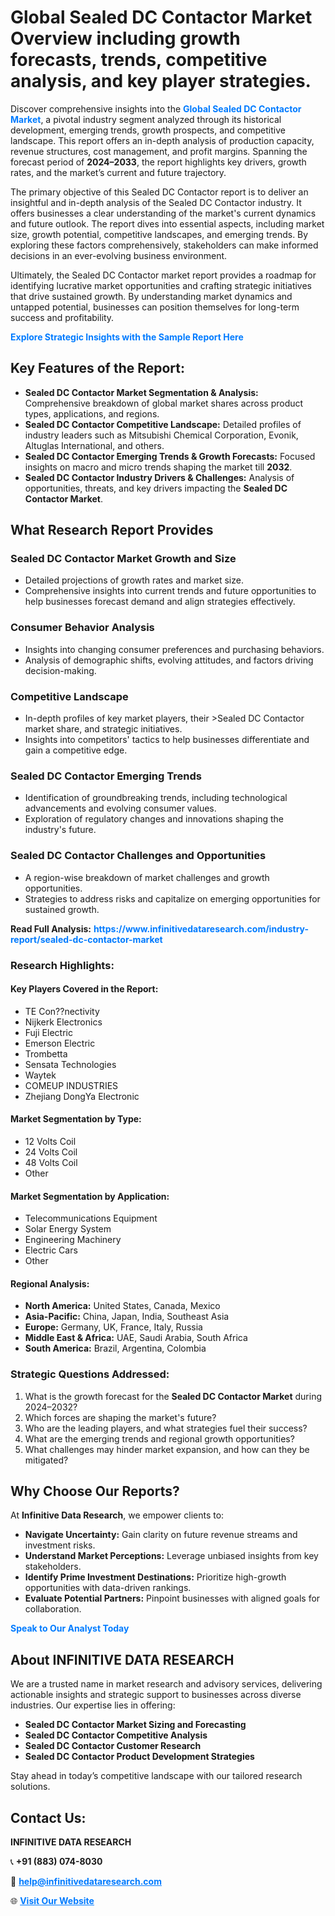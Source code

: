 <h1>Global Sealed DC Contactor Market Overview including growth forecasts, trends, competitive analysis, and key player strategies.</h1>
<p>
Discover comprehensive insights into the 
<a href="https://www.infinitivedataresearch.com/industry-report/sealed-dc-contactor-market" rel="dofollow" style="color: #007BFF; text-decoration: none;"><strong>Global Sealed DC Contactor Market</strong></a>, a pivotal industry segment analyzed through its historical development, emerging trends, growth prospects, and competitive landscape. This report offers an in-depth analysis of production capacity, revenue structures, cost management, and profit margins. Spanning the forecast period of <strong>2024–2033</strong>, the report highlights key drivers, growth rates, and the market’s current and future trajectory.
</p>
<p>
The primary objective of this Sealed DC Contactor report is to deliver an insightful and in-depth analysis of the Sealed DC Contactor industry. It offers businesses a clear understanding of the market's current dynamics and future outlook. The report dives into essential aspects, including market size, growth potential, competitive landscapes, and emerging trends. By exploring these factors comprehensively, stakeholders can make informed decisions in an ever-evolving business environment.
</p>
<p>
Ultimately, the Sealed DC Contactor market report provides a roadmap for identifying lucrative market opportunities and crafting strategic initiatives that drive sustained growth. By understanding market dynamics and untapped potential, businesses can position themselves for long-term success and profitability.
</p>
<p>
<a href="https://www.infinitivedataresearch.com/request-sample/reportId=106556" style="color: #007BFF; text-decoration: none;"><strong>Explore Strategic Insights with the Sample Report Here</strong></a>
</p>

<h2>Key Features of the Report:</h2>
<ul>
<li><strong>Sealed DC Contactor Market Segmentation & Analysis:</strong> Comprehensive breakdown of global market shares across product types, applications, and regions.</li>
<li><strong>Sealed DC Contactor Competitive Landscape:</strong> Detailed profiles of industry leaders such as Mitsubishi Chemical Corporation, Evonik, Altuglas International, and others.</li>
<li><strong>Sealed DC Contactor Emerging Trends & Growth Forecasts:</strong> Focused insights on macro and micro trends shaping the market till <strong>2032</strong>.</li>
<li><strong>Sealed DC Contactor Industry Drivers & Challenges:</strong> Analysis of opportunities, threats, and key drivers impacting the <strong>Sealed DC Contactor Market</strong>.</li>
</ul>

<h2>What Research Report Provides</h2>
<h3>Sealed DC Contactor Market Growth and Size</h3>
<ul>
<li>Detailed projections of growth rates and market size.</li>
<li>Comprehensive insights into current trends and future opportunities to help businesses forecast demand and align strategies effectively.</li>
</ul>

<h3>Consumer Behavior Analysis</h3>
<ul>
<li>Insights into changing consumer preferences and purchasing behaviors.</li>
<li>Analysis of demographic shifts, evolving attitudes, and factors driving decision-making.</li>
</ul>

<h3>Competitive Landscape</h3>
<ul>
<li>In-depth profiles of key market players, their >Sealed DC Contactor market share, and strategic initiatives.</li>
<li>Insights into competitors' tactics to help businesses differentiate and gain a competitive edge.</li>
</ul>

<h3>Sealed DC Contactor Emerging Trends</h3>
<ul>
<li>Identification of groundbreaking trends, including technological advancements and evolving consumer values.</li>
<li>Exploration of regulatory changes and innovations shaping the industry's future.</li>
</ul>

<h3>Sealed DC Contactor Challenges and Opportunities</h3>
<ul>
<li>A region-wise breakdown of market challenges and growth opportunities.</li>
<li>Strategies to address risks and capitalize on emerging opportunities for sustained growth.</li>
</ul>
<p><strong>Read Full Analysis:</strong> <a href="https://www.infinitivedataresearch.com/industry-report/sealed-dc-contactor-market" rel="dofollow" style="color: #007BFF; text-decoration: none;"><strong>https://www.infinitivedataresearch.com/industry-report/sealed-dc-contactor-market</strong></a></p>
<h3>Research Highlights:</h3>
<h4>Key Players Covered in the Report:</h4>
<ul><li>TE Con??nectivity</li><li>Nijkerk Electronics</li><li>Fuji Electric</li><li>Emerson Electric</li><li>Trombetta</li><li>Sensata Technologies</li><li>Waytek</li><li>COMEUP INDUSTRIES</li><li>Zhejiang DongYa Electronic</li></ul>
<h4>Market Segmentation by Type:</h4>
<ul><li>12 Volts Coil</li><li>24 Volts Coil</li><li>48 Volts Coil</li><li>Other</li></ul>
<h4>Market Segmentation by Application:</h4>
<ul><li>Telecommunications Equipment</li><li>Solar Energy System</li><li>Engineering Machinery</li><li>Electric Cars</li><li>Other</li></ul>

<h4>Regional Analysis:</h4>
<ul>
<li><strong>North America:</strong> United States, Canada, Mexico</li>
<li><strong>Asia-Pacific:</strong> China, Japan, India, Southeast Asia</li>
<li><strong>Europe:</strong> Germany, UK, France, Italy, Russia</li>
<li><strong>Middle East & Africa:</strong> UAE, Saudi Arabia, South Africa</li>
<li><strong>South America:</strong> Brazil, Argentina, Colombia</li>
</ul>

<h3>Strategic Questions Addressed:</h3>
<ol>
<li>What is the growth forecast for the <strong>Sealed DC Contactor Market</strong> during 2024–2032?</li>
<li>Which forces are shaping the market's future?</li>
<li>Who are the leading players, and what strategies fuel their success?</li>
<li>What are the emerging trends and regional growth opportunities?</li>
<li>What challenges may hinder market expansion, and how can they be mitigated?</li>
</ol>

<h2>Why Choose Our Reports?</h2>
<p>At <strong>Infinitive Data Research</strong>, we empower clients to:</p>
<ul>
<li><strong>Navigate Uncertainty:</strong> Gain clarity on future revenue streams and investment risks.</li>
<li><strong>Understand Market Perceptions:</strong> Leverage unbiased insights from key stakeholders.</li>
<li><strong>Identify Prime Investment Destinations:</strong> Prioritize high-growth opportunities with data-driven rankings.</li>
<li><strong>Evaluate Potential Partners:</strong> Pinpoint businesses with aligned goals for collaboration.</li>
</ul>
<p><a href="https://www.infinitivedataresearch.com/industry-report/sealed-dc-contactor-market" rel="dofollow" style="color: #007BFF; text-decoration: none;"><strong>Speak to Our Analyst Today</strong></a></p>

<h2>About INFINITIVE DATA RESEARCH</h2>
<p>We are a trusted name in market research and advisory services, delivering actionable insights and strategic support to businesses across diverse industries. Our expertise lies in offering:</p>
<ul>
<li><strong>Sealed DC Contactor Market Sizing and Forecasting</strong></li>
<li><strong>Sealed DC Contactor Competitive Analysis</strong></li>
<li><strong>Sealed DC Contactor Customer Research</strong></li>
<li><strong>Sealed DC Contactor Product Development Strategies</strong></li>
</ul>
<p>Stay ahead in today’s competitive landscape with our tailored research solutions.</p>

<h2>Contact Us:</h2>
<p><strong>INFINITIVE DATA RESEARCH</strong></p>
<p>📞 <strong>+91 (883) 074-8030</strong></p>
<p>📧 <strong><a href="mailto:help@infinitivedataresearch.com" style="color: #007BFF;">help@infinitivedataresearch.com</a></strong></p>
<p>🌐 <strong><a href="https://www.infinitivedataresearch.com" rel="dofollow" style="color: #007BFF;">Visit Our Website</a></strong></p>